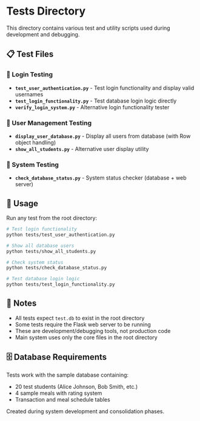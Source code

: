 # Tests Directory

This directory contains various test and utility scripts used during development and debugging.

## 📋 Test Files

### 🔐 Login Testing
- **`test_user_authentication.py`** - Test login functionality and display valid usernames
- **`test_login_functionality.py`** - Test database login logic directly
- **`verify_login_system.py`** - Alternative login functionality tester

### 👥 User Management Testing  
- **`display_user_database.py`** - Display all users from database (with Row object handling)
- **`show_all_students.py`** - Alternative user display utility

### 🔧 System Testing
- **`check_database_status.py`** - System status checker (database + web server)

## 🚀 Usage

Run any test from the root directory:

```bash
# Test login functionality
python tests/test_user_authentication.py

# Show all database users  
python tests/show_all_students.py

# Check system status
python tests/check_database_status.py

# Test database login logic
python tests/test_login_functionality.py
```

## 📝 Notes

- All tests expect `test.db` to exist in the root directory
- Some tests require the Flask web server to be running
- These are development/debugging tools, not production code
- Main system uses only the core files in the root directory

## 🗄️ Database Requirements

Tests work with the sample database containing:
- 20 test students (Alice Johnson, Bob Smith, etc.)
- 4 sample meals with rating system
- Transaction and meal schedule tables

Created during system development and consolidation phases.
